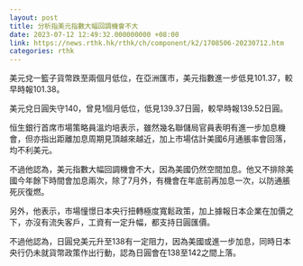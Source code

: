 ```yaml
---
layout: post
title: 分析指美元指數大幅回調機會不大
date: 2023-07-12 12:49:32.000000000 +08:00
link: https://news.rthk.hk/rthk/ch/component/k2/1708506-20230712.htm
categories: rthk
---
```


美元兌一籃子貨幣跌至兩個月低位，在亞洲匯市，美元指數進一步低見101.37，較早時報101.38。

美元兌日圓失守140，曾見1個月低位，低見139.37日圓，較早時報139.52日圓。

恒生銀行首席市場策略員溫灼培表示，雖然幾名聯儲局官員表明有進一步加息機會，但亦指出距離加息周期見頂越來越近，加上市場估計美國6月通脹率會回落，均不利美元。

不過他認為，美元指數大幅回調機會不大，因為美國仍然空間加息。他又不排除美國今年餘下時間會加息兩次，除了7月外，有機會在年底前再加息一次，以防通脹死灰復燃。

另外，他表示，市場憧憬日本央行扭轉極度寬鬆政策，加上據報日本企業在加價之下，亦沒有流失客戶，工資有一定升幅，都支持日圓匯價。

不過他認為，日圓兌美元升至138有一定阻力，因為美國或進一步加息，同時日本央行仍未就貨幣政策作出行動，認為日圓會在138至142之間上落。

